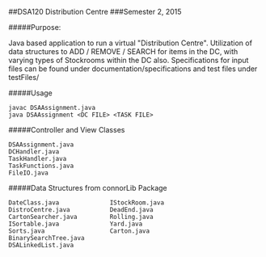 ##DSA120 Distribution Centre
###Semester 2, 2015

#####Purpose:
	
Java based application to run a virtual "Distribution Centre". Utilization of data structures to ADD / REMOVE / SEARCH for items in the DC, with varying types of Stockrooms within the DC also. Specifications for input files can be found under documentation/specifications and test files under testFiles/

#####Usage

	javac DSAAssignment.java
	java DSAAssignment <DC FILE> <TASK FILE>

#####Controller and View Classes

	DSAAssignment.java
	DCHandler.java
	TaskHandler.java
	TaskFunctions.java
	FileIO.java
	
#####Data Structures from connorLib Package	

	DateClass.java          	IStockRoom.java
	DistroCentre.java       	DeadEnd.java
	CartonSearcher.java     	Rolling.java
	ISortable.java          	Yard.java
	Sorts.java              	Carton.java
	BinarySearchTree.java
	DSALinkedList.java